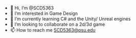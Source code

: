 - 👋 Hi, I’m @SCD5363
- 👀 I’m interested in Game Design
- 🌱 I’m currently learning C# and the Unity/ Unreal engines 
- 💞️ I’m looking to collaborate on a 2d/3d game
- 📫 How to reach me SCD5363@psu.edu

<!---
SCD5363/SCD5363 is a ✨ special ✨ repository because its `README.md` (this file) appears on your GitHub profile.
You can click the Preview link to take a look at your changes.
--->
